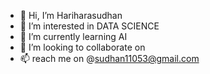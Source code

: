 - 👋 Hi, I’m Hariharasudhan 
- 👀 I’m interested in DATA SCIENCE
- 🌱 I’m currently learning AI 
- 💞️ I’m looking to collaborate on 
- 📫 reach me on @sudhan11053@gmail.com

<!---
SUDHAN1022/SUDHAN1022 is a ✨ special ✨ repository because its `README.md` (this file) appears on your GitHub profile.
You can click the Preview link to take a look at your changes.
--->
